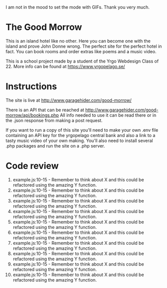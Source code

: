 I am not in the mood to set the mode with GIFs. Thank you very much.

# The Good Morrow
This is an island hotel like no other. Here you can become one with the island and prove John Donne wrong. The perfect site for the perfect hotel in fact. You can book rooms and order extras like poems and a music video.

This is a school project made by a student of the Yrgo Webdesign Class of 22. More info can be found at https://www.yrgopelago.se/

# Instructions
The site is live at http://www.garagehider.com/good-morrow/

There is an API that can be reached at http://www.garagehider.com/good-morrow/api/bookings.php
All info needed to use it can be read there or in the .json response from making a post request.

If you want to run a copy of this site you'll need to make your own .env file containing an API key for the yrgopelago central bank and also a link to a tasty music video of your own making. You'll also need to install several .php packages and run the site on a .php server.
# Code review

1. example.js:10-15 - Remember to think about X and this could be refactored using the amazing Y function.
2. example.js:10-15 - Remember to think about X and this could be refactored using the amazing Y function.
3. example.js:10-15 - Remember to think about X and this could be refactored using the amazing Y function.
4. example.js:10-15 - Remember to think about X and this could be refactored using the amazing Y function.
5. example.js:10-15 - Remember to think about X and this could be refactored using the amazing Y function.
6. example.js:10-15 - Remember to think about X and this could be refactored using the amazing Y function.
7. example.js:10-15 - Remember to think about X and this could be refactored using the amazing Y function.
8. example.js:10-15 - Remember to think about X and this could be refactored using the amazing Y function.
9. example.js:10-15 - Remember to think about X and this could be refactored using the amazing Y function.
10. example.js:10-15 - Remember to think about X and this could be refactored using the amazing Y function.
